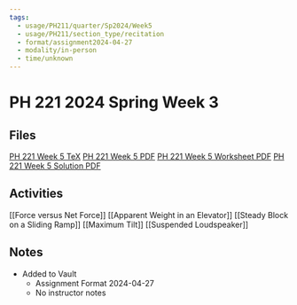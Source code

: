 ```yaml
---
tags:
  - usage/PH211/quarter/Sp2024/Week5
  - usage/PH211/section_type/recitation
  - format/assignment2024-04-27
  - modality/in-person
  - time/unknown
---
```

# PH 221 2024 Spring Week 3
## Files
[PH 221 Week 5 TeX](PH_221_Week_5.tex)
[PH 221 Week 5 PDF](PH_221_Week_5.pdf)
[PH 221 Week 5 Worksheet PDF](PH_221_Week_5-Worksheet.pdf)
[PH 221 Week 5 Solution PDF](PH_221_Week_5-Solution.pdf)
## Activities
[[Force versus Net Force]]
[[Apparent Weight in an Elevator]]
[[Steady Block on a Sliding Ramp]]
[[Maximum Tilt]]
[[Suspended Loudspeaker]]
## Notes
* Added to Vault
	* Assignment Format 2024-04-27
	* No instructor notes